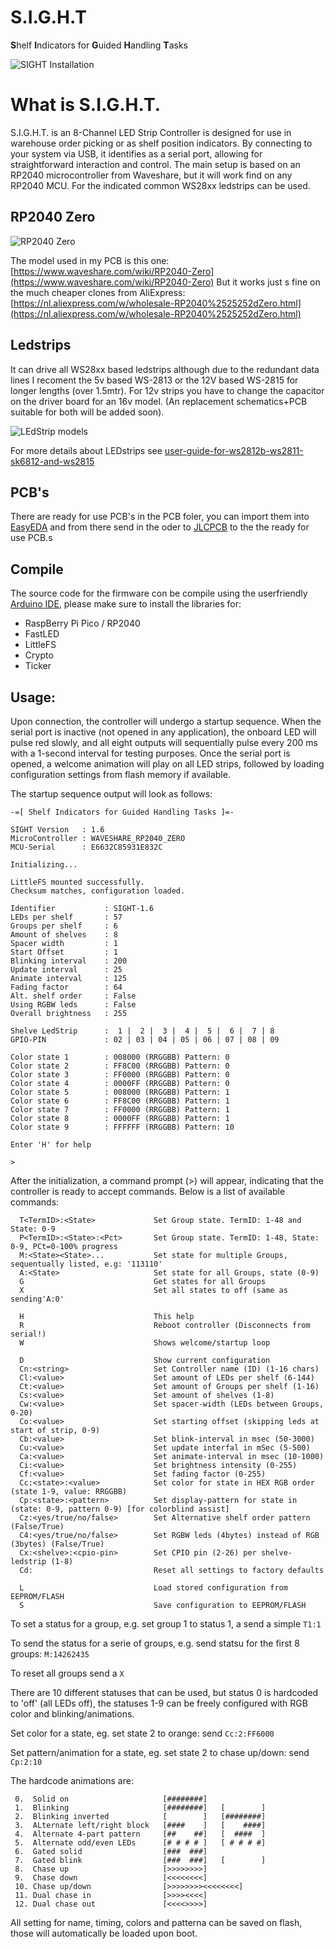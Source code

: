 # S.I.G.H.T
**S**helf **I**ndicators for **G**uided **H**andling **T**asks 

![SIGHT Installation](images/castlewall.jpg?raw=true "SIGHT instalation")

# What is S.I.G.H.T.

S.I.G.H.T. is an 8-Channel LED Strip Controller is designed for use in warehouse order picking or as shelf position indicators. 
By connecting to your system via USB, it identifies as a serial port, allowing for straightforward interaction and control.
The main setup is based on an RP2040 microcontroller from Waveshare, but it will work find on any RP2040 MCU.
For the indicated common WS28xx ledstrips can be used.


## RP2040 Zero
![RP2040 Zero](images/RP2040-Zero.png?raw=true "RP2040 Zero")

The model used in my PCB is this one: [https://www.waveshare.com/wiki/RP2040-Zero](https://www.waveshare.com/wiki/RP2040-Zero)
But it works just s fine on the much cheaper clones from AliExpress: [https://nl.aliexpress.com/w/wholesale-RP2040%2525252dZero.html](https://nl.aliexpress.com/w/wholesale-RP2040%2525252dZero.html)


## Ledstrips
It can drive all WS28xx based ledstrips although due to the redundant data lines I recoment the 5v based WS-2813 or the 12V based WS-2815 for longer lengths (over 1.5mtr).
For 12v strips you have to change the capacitor on the driver board for an 16v model. (An replacement schematics+PCB suitable for both will be added soon).

![LEdStrip models](images/ledstrip-models.png?raw=true "LedStrip models")

For more details about LEDstrips see [user-guide-for-ws2812b-ws2811-sk6812-and-ws2815](https://www.superlightingled.com/blog/a-user-guide-for-ws2812b-ws2811-sk6812-and-ws2815/)


## PCB's
There are ready for use PCB's in the PCB foler, you can import them into [EasyEDA](https://easyeda.com/) and from there send in the oder to [JLCPCB](https://jlcpcb.com/) to the the ready for use PCB.s


## Compile
The source code for the firmware con be compile using the userfriendly [Arduino IDE](https://www.arduino.cc/en/software), please make sure to install the libraries for:
 - RaspBerry Pi Pico / RP2040
 - FastLED
 - LittleFS
 - Crypto
 - Ticker

## Usage: 
Upon connection, the controller will undergo a startup sequence. When the serial port is inactive (not opened in any application), the onboard LED will pulse red slowly, and all eight outputs will sequentially pulse every 200 ms with a 1-second interval for testing purposes. Once the serial port is opened, a welcome animation will play on all LED strips, followed by loading configuration settings from flash memory if available.

The startup sequence output will look as follows:

```
-=[ Shelf Indicators for Guided Handling Tasks ]=-

SIGHT Version   : 1.6
MicroController : WAVESHARE_RP2040_ZERO
MCU-Serial      : E6632C85931E832C

Initializing...

LittleFS mounted successfully.
Checksum matches, configuration loaded.

Identifier           : SIGHT-1.6
LEDs per shelf       : 57
Groups per shelf     : 6
Amount of shelves    : 8
Spacer width         : 1
Start Offset         : 1
Blinking interval    : 200
Update interval      : 25
Animate interval     : 125
Fading factor        : 64
Alt. shelf order     : False
Using RGBW leds      : False
Overall brightness   : 255

Shelve LedStrip      :  1 |  2 |  3 |  4 |  5 |  6 |  7 | 8
GPIO-PIN             : 02 | 03 | 04 | 05 | 06 | 07 | 08 | 09

Color state 1        : 008000 (RRGGBB) Pattern: 0
Color state 2        : FF8C00 (RRGGBB) Pattern: 0
Color state 3        : FF0000 (RRGGBB) Pattern: 0
Color state 4        : 0000FF (RRGGBB) Pattern: 0
Color state 5        : 008000 (RRGGBB) Pattern: 1
Color state 6        : FF8C00 (RRGGBB) Pattern: 1
Color state 7        : FF0000 (RRGGBB) Pattern: 1
Color state 8        : 0000FF (RRGGBB) Pattern: 1
Color state 9        : FFFFFF (RRGGBB) Pattern: 10

Enter 'H' for help

>
```


After the initialization, a command prompt (>) will appear, indicating that the controller is ready to accept commands. Below is a list of available commands:

```
  T<TermID>:<State>             Set Group state. TermID: 1-48 and State: 0-9
  P<TermID>:<State>:<Pct>       Set Group state. TermID: 1-48, State: 0-9, PCt=0-100% progress
  M:<State><State>...           Set state for multiple Groups, sequentually listed, e.g: '113110'
  A:<State>                     Set state for all Groups, state (0-9)
  G                             Get states for all Groups
  X                             Set all states to off (same as sending'A:0'

  H                             This help
  R                             Reboot controller (Disconnects from serial!)
  W                             Shows welcome/startup loop

  D                             Show current configuration
  Cn:<string>                   Set Controller name (ID) (1-16 chars)
  Cl:<value>                    Set amount of LEDs per shelf (6-144)
  Ct:<value>                    Set amount of Groups per shelf (1-16)
  Cs:<value>                    Set amount of shelves (1-8)
  Cw:<value>                    Set spacer-width (LEDs between Groups, 0-20)
  Co:<value>                    Set starting offset (skipping leds at start of strip, 0-9)
  Cb:<value>                    Set blink-interval in msec (50-3000)
  Cu:<value>                    Set update interfal in mSec (5-500)
  Ca:<value>                    Set animate-interval in msec (10-1000)
  Ci:<value>                    Set brightness intensity (0-255)
  Cf:<value>                    Set fading factor (0-255)
  Cc:<state>:<value>            Set color for state in HEX RGB order (state 1-9, value: RRGGBB)
  Cp:<state>:<pattern>          Set display-pattern for state in (state: 0-9, pattern 0-9) [for colorblind assist]
  Cz:<yes/true/no/false>        Set Alternative shelf order pattern (False/True)
  C4:<yes/true/no/false>        Set RGBW leds (4bytes) instead of RGB (3bytes) (False/True)
  Cx:<shelve>:<cpio-pin>        Set CPIO pin (2-26) per shelve-ledstrip (1-8)
  Cd:                           Reset all settings to factory defaults

  L                             Load stored configuration from EEPROM/FLASH
  S                             Save configuration to EEPROM/FLASH
```

To set a status for a group, e.g. set group 1 to status 1,  a send a simple `T1:1`

To send the status for a serie of groups, e.g. send statsu for the first 8 groups: `M:14262435` 

To reset all groups send a `X`

There are 10 different statuses that can be used, but status 0 is hardcoded to 'off' (all LEDs off), the statuses 1-9 can be freely configured with RGB color and blinking/animations.

Set color for a state, eg. set state 2 to orange: send `Cc:2:FF6000`

Set pattern/animation for a state, eg. set state 2 to chase up/down: send `Cp:2:10`

The hardcode animations are:
```
 0.  Solid on                     [########]
 1.  Blinking                     [########]   [        ]
 2.  Blinking inverted            [        ]   [########]
 3.  ALternate left/right block   [####    ]   [    ####]
 4.  Alternate 4-part pattern     [##    ##]   [  ####  ]
 5.  Alternate odd/even LEDs      [# # # # ]   [ # # # #]
 6.  Gated solid                  [###  ###]
 7.  Gated blink                  [###  ###]   [        ]
 8.  Chase up                     [>>>>>>>>]
 9.  Chase down                   [<<<<<<<<]           
 10. Chase up/down                [>>>>>>>><<<<<<<<]
 11. Dual chase in                [>>>><<<<]
 12. Dual chase out               [<<<<>>>>]
```
All setting for name, timing, colors and patterna can be saved on flash, those will automatically be loaded upon boot.
